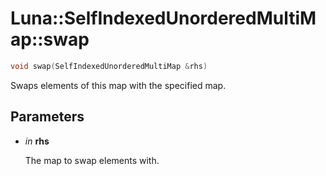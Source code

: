 # Luna::SelfIndexedUnorderedMultiMap::swap

```c++
void swap(SelfIndexedUnorderedMultiMap &rhs)
```

Swaps elements of this map with the specified map. 



## Parameters
* *in* **rhs**

    The map to swap elements with. 


